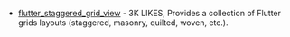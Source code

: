 - [flutter_staggered_grid_view](https://pub.dev/packages/flutter_staggered_grid_view) - 3K LIKES, Provides a collection of Flutter grids layouts (staggered, masonry, quilted, woven, etc.).
